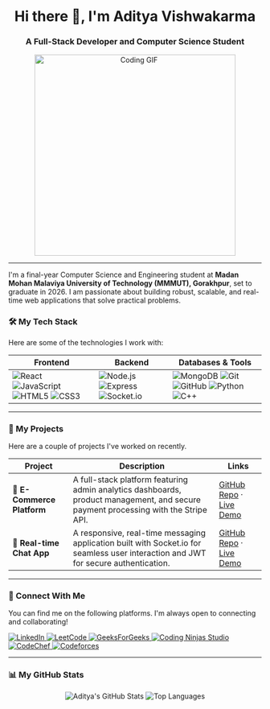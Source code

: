 <h1 align="center">Hi there 👋, I'm Aditya Vishwakarma</h1>
<h3 align="center">A Full-Stack Developer and Computer Science Student</h3>

<p align="center">
  <img src="https://media.giphy.com/media/v1.Y2lkPTc5MGI3NjExM3dta25uMmN0aHp2aWZnMGFscjBqdTMyM2E3OHJldnE5ajRmdGozaiZlcD12MV9pbnRlcm5hbF9naWZfYnlfaWQmY3Q9Zw/qgQUggAC3Pfv687qPC/giphy.gif" alt="Coding GIF" width="400"/>
</p>

---

I'm a final-year Computer Science and Engineering student at **Madan Mohan Malaviya University of Technology (MMMUT), Gorakhpur**, set to graduate in 2026. I am passionate about building robust, scalable, and real-time web applications that solve practical problems.

### 🛠️ My Tech Stack

Here are some of the technologies I work with:

| Frontend                                                                                                                                                                                                | Backend                                                                                                                                                                                            | Databases & Tools                                                                                                                                                                                                                                                                                               |
| ------------------------------------------------------------------------------------------------------------------------------------------------------------------------------------------------------- | -------------------------------------------------------------------------------------------------------------------------------------------------------------------------------------------------- | ------------------------------------------------------------------------------------------------------------------------------------------------------------------------------------------------------------------------------------------------------------------------------------------------------------- |
| <img src="https://img.shields.io/badge/React-61DAFB?logo=react&logoColor=black" alt="React"> <img src="https://img.shields.io/badge/JavaScript-F7DF1E?logo=javascript&logoColor=black" alt="JavaScript"> <img src="https://img.shields.io/badge/HTML5-E34F26?logo=html5&logoColor=white" alt="HTML5"> <img src="https://img.shields.io/badge/CSS3-1572B6?logo=css3&logoColor=white" alt="CSS3"> | <img src="https://img.shields.io/badge/Node.js-393?logo=nodedotjs&logoColor=white" alt="Node.js"> <img src="https://img.shields.io/badge/Express-000000?logo=express&logoColor=white" alt="Express"> <img src="https://img.shields.io/badge/Socket.io-010101?logo=socketdotio&logoColor=white" alt="Socket.io"> | <img src="https://img.shields.io/badge/MongoDB-47A248?logo=mongodb&logoColor=white" alt="MongoDB"> <img src="https://img.shields.io/badge/Git-F05032?logo=git&logoColor=white" alt="Git"> <img src="https://img.shields.io/badge/GitHub-181717?logo=github&logoColor=white" alt="GitHub"> <img src="https://img.shields.io/badge/Python-3776AB?logo=python&logoColor=white" alt="Python"> <img src="https://img.shields.io/badge/C++-00599C?logo=cplusplus&logoColor=white" alt="C++"> |

---

### 🚀 My Projects

Here are a couple of projects I've worked on recently.

| Project                         | Description                                                                                                                                    | Links                                                                                                                             |
| ------------------------------- | ---------------------------------------------------------------------------------------------------------------------------------------------- | --------------------------------------------------------------------------------------------------------------------------------- |
| 🛒 **E-Commerce Platform** | A full-stack platform featuring admin analytics dashboards, product management, and secure payment processing with the Stripe API. | [GitHub Repo](https://github.com/Ad-cmd-1976/E-Commerce) · [Live Demo](https://e-commerce-irns.onrender.com/) |
| 💬 **Real-time Chat App** | A responsive, real-time messaging application built with Socket.io for seamless user interaction and JWT for secure authentication. | [GitHub Repo](https://github.com/Ad-cmd-1976/Chat-App) · [Live Demo](https://chat-app-67vo.onrender.com/)         |

---

### 🔗 Connect With Me

You can find me on the following platforms. I'm always open to connecting and collaborating!

<p align="left">
  <a href="https://www.linkedin.com/in/aditya-vishwakarma-aa5976275" target="_blank">
    <img src="https://img.shields.io/badge/LinkedIn-0A66C2?logo=linkedin&logoColor=white" alt="LinkedIn">
  </a>
  <a href="https://leetcode.com/u/Aditya_Vishwakarma_1729/" target="_blank">
    <img src="https://img.shields.io/badge/LeetCode-FFA116?logo=leetcode&logoColor=black" alt="LeetCode">
  </a>
  <a href="https://www.geeksforgeeks.org/user/adityavishwhhd2/" target="_blank">
    <img src="https://img.shields.io/badge/GeeksForGeeks-298D46?logo=geeksforgeeks&logoColor=white" alt="GeeksForGeeks">
  </a>
  <a href="https://www.naukri.com/code360/profile/Enthusiast_Ad" target="_blank">
    <img src="https://img.shields.io/badge/Coding%20Ninjas-DD662A?logo=codingninjas&logoColor=white" alt="Coding Ninjas Studio">
  </a>
  <a href="https://www.codechef.com/users/enthusiast_ad" target="_blank">
    <img src="https://img.shields.io/badge/CodeChef-5B4638?logo=codechef&logoColor=white" alt="CodeChef">
  </a>
  <a href="https://codeforces.com/profile/Enthusiast_Ad" target="_blank">
    <img src="https://img.shields.io/badge/Codeforces-1F8ACB?logo=codeforces&logoColor=white" alt="Codeforces">
  </a>
</p>

---

### 📊 My GitHub Stats

<p align="center">
  <img align="center" src="https://github-readme-stats.vercel.app/api?username=Ad-cmd-1976&show_icons=true&theme=radical&rank_icon=github" alt="Aditya's GitHub Stats" />
  <img align="center" src="https://github-readme-stats.vercel.app/api/top-langs/?username=Ad-cmd-1976&layout=compact&theme=tokyonight" alt="Top Languages" />
</p>

